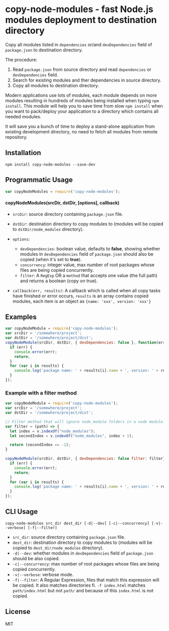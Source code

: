 # copy-node-modules - fast Node.js modules deployment to destination directory

Copy all modules listed in `dependencies` or/and `devDependencies` field of `package.json` to destination directory. 

The procedure:

1. Read `package.json` from source directory and read `dependencies` or `devDependencies` field.
2. Search for existing modules and ther dependencies in source directory.
3. Copy all modules to destination directory.

Modern applications use lots of modules, each module depends on more modules resulting in hundreds of modules being installed when typing `npm install`. This module will help you to save time from slow `npm install` when you want to pack/deploy your application to a directory which contains all needed modules. 

It will save you a bunch of time to deploy a stand-alone application from existing development directory, no need to fetch all modules from remote repository.

## Installation

```
npm install copy-node-modules --save-dev
```

## Programmatic Usage

```javascript
var copyNodeModules = require('copy-node-modules');
```

#### copyNodeModules(srcDir, dstDir, [options], callback)

* `srcDir`: source directory containing `package.json` file.
* `dstDir`: destination directory to copy modules to (modules will be copied to `dstDir/node_modules` directory).
* `options`:

  - `devDependencies`: boolean value, defaults to **false**, showing whether modules in `devDependencies` field of `package.json` should also be copied (when it's set to **true**).
  - `concurrency`: integer value, max number of root packages whose files are being copied concurrently.
  - `filter`: A `RegExp` OR a `method` that accepts one value (the full path) and returns a boolean (copy on true).
  
* `callback(err, results)`: A callback which is called when all copy tasks have finished or error occurs, `results` is an array contains copied modules, each item is an object as `{name: 'xxx', version: 'xxx'}`

## Examples

```javascript
var copyNodeModule = require('copy-node-modules');
var srcDir = '/somewhere/project';
var dstDir = '/somewhere/project/dist';
copyNodeModule(srcDir, dstDir, { devDependencies: false }, function(err, results) {
  if (err) {
    console.error(err);
    return;
  }
  for (var i in results) {
    console.log('package name: ' + results[i].name + ', version: ' + results[i].version);
  }
});
```

### Example with a filter method

```javascript
var copyNodeModule = require('copy-node-modules');
var srcDir = '/somewhere/project';
var dstDir = '/somewhere/project/dist';

// Filter method that will ignore node_module folders in a node module.
var filter = (path) => {
  let index = v.indexOf("node_modules");
  let secondIndex = v.indexOf("node_modules", index + 1);

  return (secondIndex == -1);
}

copyNodeModule(srcDir, dstDir, { devDependencies: false filter: filter}, function(err, results) {
  if (err) {
    console.error(err);
    return;
  }
  for (var i in results) {
    console.log('package name: ' + results[i].name + ', version: ' + results[i].version);
  }
});
```

## CLI Usage

```
copy-node-modules src_dir dest_dir [-d|--dev] [-c|--concurrency] [-v|--verbose] [-f|--filter]
```

* `src_dir`: source directory containing `package.json` file.
* `dest_dir`: destination directory to copy modules to (modules will be copied to `dest_dir/node_modules` directory).
* `-d|--dev`: whether modules in `devDependencies` field of `package.json` should be also copied.
* `-c|--concurrency`: max number of root packages whose files are being copied concurrently.
* `-v|--verbose`: verbose mode.
* `-f|--filter`: A Regular Expression, files that match this expression will be copied. It also matches directories fi. `-f index.html` matches `path/index.html` but not `path/` and because of this `index.html` is not copied.

## License

MIT
